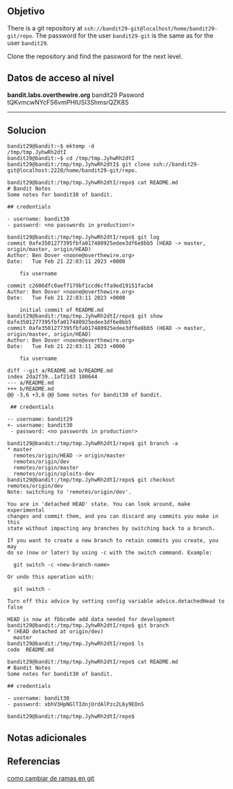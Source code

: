 ## Objetivo
There is a git repository at `ssh://bandit29-git@localhost/home/bandit29-git/repo`. The password for the user `bandit29-git` is the same as for the user `bandit29`.

Clone the repository and find the password for the next level.

## Datos de acceso al nivel
**bandit.labs.overthewire.org**
bandit29
Pasword
tQKvmcwNYcFS6vmPHIUSI3ShmsrQZK8S
****** 
## Solucion
```
bandit29@bandit:~$ mktemp -d
/tmp/tmp.JyhwRh2dtI
bandit29@bandit:~$ cd /tmp/tmp.JyhwRh2dtI
bandit29@bandit:/tmp/tmp.JyhwRh2dtI$ git clone ssh://bandit29-git@localhost:2220/home/bandit29-git/repo.

bandit29@bandit:/tmp/tmp.JyhwRh2dtI/repo$ cat README.md 
# Bandit Notes
Some notes for bandit30 of bandit.

## credentials

- username: bandit30
- password: <no passwords in production!>

bandit29@bandit:/tmp/tmp.JyhwRh2dtI/repo$ git log
commit 0afe3501277395fbfa017480925edee3df6e8bb5 (HEAD -> master, origin/master, origin/HEAD)
Author: Ben Dover <noone@overthewire.org>
Date:   Tue Feb 21 22:03:11 2023 +0000

	fix username

commit c2606dfc0aef7179bf1ccd6cffa9ed19151facb4
Author: Ben Dover <noone@overthewire.org>
Date:   Tue Feb 21 22:03:11 2023 +0000

	initial commit of README.md
bandit29@bandit:/tmp/tmp.JyhwRh2dtI/repo$ git show 0afe3501277395fbfa017480925edee3df6e8bb5
commit 0afe3501277395fbfa017480925edee3df6e8bb5 (HEAD -> master, origin/master, origin/HEAD)
Author: Ben Dover <noone@overthewire.org>
Date:   Tue Feb 21 22:03:11 2023 +0000

	fix username

diff --git a/README.md b/README.md
index 2da2f39..1af21d3 100644
--- a/README.md
+++ b/README.md
@@ -3,6 +3,6 @@ Some notes for bandit30 of bandit.
 
 ## credentials
 
-- username: bandit29
+- username: bandit30
 - password: <no passwords in production!>
 
bandit29@bandit:/tmp/tmp.JyhwRh2dtI/repo$ git branch -a
* master
  remotes/origin/HEAD -> origin/master
  remotes/origin/dev
  remotes/origin/master
  remotes/origin/sploits-dev
bandit29@bandit:/tmp/tmp.JyhwRh2dtI/repo$ git checkout remotes/origin/dev
Note: switching to 'remotes/origin/dev'.

You are in 'detached HEAD' state. You can look around, make experimental
changes and commit them, and you can discard any commits you make in this
state without impacting any branches by switching back to a branch.

If you want to create a new branch to retain commits you create, you may
do so (now or later) by using -c with the switch command. Example:

  git switch -c <new-branch-name>

Or undo this operation with:

  git switch -

Turn off this advice by setting config variable advice.detachedHead to false

HEAD is now at fbbce0e add data needed for development
bandit29@bandit:/tmp/tmp.JyhwRh2dtI/repo$ git branch
* (HEAD detached at origin/dev)
  master
bandit29@bandit:/tmp/tmp.JyhwRh2dtI/repo$ ls
code  README.md

bandit29@bandit:/tmp/tmp.JyhwRh2dtI/repo$ cat README.md 
# Bandit Notes
Some notes for bandit30 of bandit.

## credentials

- username: bandit30
- password: xbhV3HpNGlTIdnjUrdAlPzc2L6y9EOnS

bandit29@bandit:/tmp/tmp.JyhwRh2dtI/repo$ 

```
## Notas adicionales 

## Referencias
[como cambiar de ramas en git](https://support.atlassian.com/bitbucket-cloud/docs/check-out-a-branch/)